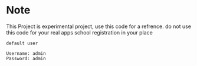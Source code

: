 # Note
This Project is experimental project, use this code for a refrence. do not use this code for your real apps school registration in your place

```
default user

Username: admin
Password: admin
```
